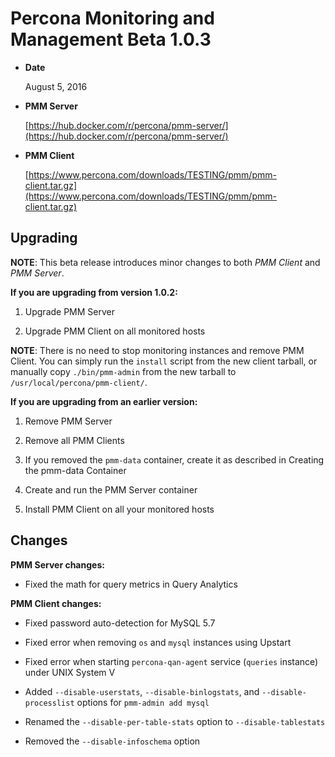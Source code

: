 # Percona Monitoring and Management Beta 1.0.3

* **Date**

    August 5, 2016

* **PMM Server**

    [https://hub.docker.com/r/percona/pmm-server/](https://hub.docker.com/r/percona/pmm-server/)

* **PMM Client**

    [https://www.percona.com/downloads/TESTING/pmm/pmm-client.tar.gz](https://www.percona.com/downloads/TESTING/pmm/pmm-client.tar.gz)

## Upgrading

**NOTE**: This beta release introduces minor changes to both
*PMM Client* and *PMM Server*.

**If you are upgrading from version 1.0.2:**


1. Upgrade PMM Server


2. Upgrade PMM Client on all monitored hosts

**NOTE**: There is no need to stop monitoring instances and remove PMM Client.
You can simply run the `install` script from the new client tarball,
or manually copy `./bin/pmm-admin` from the new tarball
to `/usr/local/percona/pmm-client/`.

**If you are upgrading from an earlier version:**


1. Remove PMM Server


2. Remove all PMM Clients


3. If you removed the `pmm-data` container,
create it as described in Creating the pmm-data Container


4. Create and run the PMM Server container


5. Install PMM Client on all your monitored hosts

## Changes

**PMM Server changes:**


* Fixed the math for query metrics in Query Analytics

**PMM Client changes:**


* Fixed password auto-detection for MySQL 5.7


* Fixed error when removing `os` and `mysql` instances using Upstart


* Fixed error when starting `percona-qan-agent` service
(`queries` instance) under UNIX System V


* Added `--disable-userstats`, `--disable-binlogstats`,
and `--disable-processlist` options for `pmm-admin add mysql`


* Renamed the `--disable-per-table-stats` option to `--disable-tablestats`


* Removed the `--disable-infoschema` option
